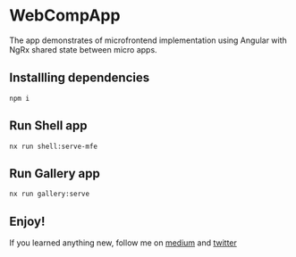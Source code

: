 # WebCompApp

The app demonstrates of microfrontend implementation using Angular with NgRx shared state between micro apps.

## Installling dependencies

`npm i`

## Run Shell app

`nx run shell:serve-mfe`

## Run Gallery app

`nx run gallery:serve`

## Enjoy!

If you learned anything new, follow me on [medium](https://medium.com/@easy-web) and [twitter](https://twitter.com/EasyWebOrg)
